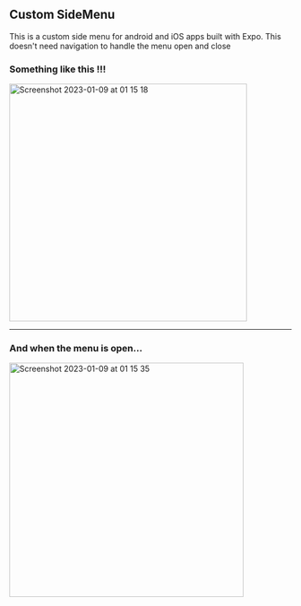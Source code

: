 ## Custom SideMenu

This is a custom side menu for android and iOS apps built with Expo. This doesn't need navigation to handle the menu open and close

### Something like this !!!

<img width="424" alt="Screenshot 2023-01-09 at 01 15 18" src="https://user-images.githubusercontent.com/22290070/211221830-06b83cad-b981-43bd-a752-1b6a02c3bcc7.png">

_____

### And when the menu is open...

<img width="418" alt="Screenshot 2023-01-09 at 01 15 35" src="https://user-images.githubusercontent.com/22290070/211221870-d8b7c83e-18c6-412c-acf5-40914e3bb828.png">

